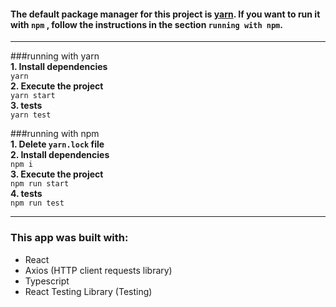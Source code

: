 
#### The default package manager for this project is [yarn](https://yarnpkg.com/). If you want to run it with `npm` , follow the instructions in the section `running with npm`.
---
 ###running with yarn\
**1. Install dependencies**\
  ```yarn```\
**2. Execute the project**\
```yarn start```\
**3. tests**\
  ```yarn test```

###running with npm\
**1. Delete `yarn.lock` file**\
**2. Install dependencies** \
  ```npm i```\
**3. Execute the project**\
```npm run start```\
**4. tests**\
  ```npm run test```

---

### This app was built with:
- React
- Axios  (HTTP client requests library)
- Typescript
- React Testing Library (Testing)
